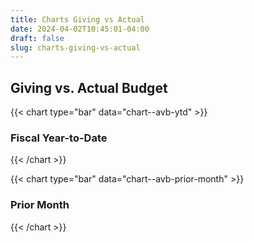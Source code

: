 ```yaml
---
title: Charts Giving vs Actual
date: 2024-04-02T10:45:01-04:00
draft: false
slug: charts-giving-vs-actual
---
```

## Giving vs. Actual Budget

{{< chart type="bar" data="chart--avb-ytd" >}}
### Fiscal Year-to-Date
{{< /chart >}}

{{< chart type="bar" data="chart--avb-prior-month" >}}
### Prior Month
{{< /chart >}}
